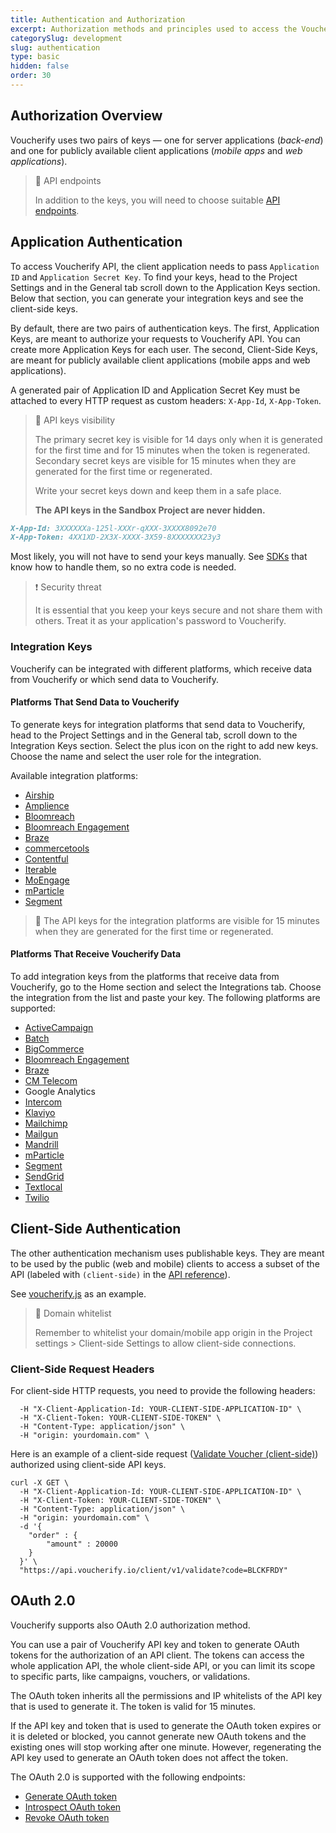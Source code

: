 ```yaml
---
title: Authentication and Authorization
excerpt: Authorization methods and principles used to access the Voucherify platform HTTP APIs.
categorySlug: development
slug: authentication
type: basic
hidden: false
order: 30
---
```


## Authorization Overview

Voucherify uses two pairs of keys — one for server applications (*back-end*) and one for publicly available client applications (*mobile apps* and *web applications*).

> 📘 API endpoints
>
> In addition to the keys, you will need to choose suitable [API endpoints](doc:api-endpoints).

## Application Authentication

To access Voucherify API, the client application needs to pass `Application ID` and `Application Secret Key`. To find your keys, head to the Project Settings and in the General tab scroll down to the Application Keys section. Below that section, you can generate your integration keys and see the client-side keys.

By default, there are two pairs of authentication keys. The first, Application Keys, are meant to authorize your requests to Voucherify API. You can create more Application Keys for each user. The second, Client-Side Keys, are meant for publicly available client applications (mobile apps and web applications).

A generated pair of Application ID and Application Secret Key must be attached to every HTTP request as custom headers: `X-App-Id`, `X-App-Token`.

> 🚧 API keys visibility
>
> The primary secret key is visible for 14 days only when it is generated for the first time and for 15 minutes when the token is regenerated. Secondary secret keys are visible for 15 minutes when they are generated for the first time or regenerated.
>
> Write your secret keys down and keep them in a safe place.
>
> **The API keys in the Sandbox Project are never hidden.**


```markdown App Keys
X-App-Id: 3XXXXXXa-125l-XXXr-qXXX-3XXXX8092e70    
X-App-Token: 4XX1XD-2X3X-XXXX-3X59-8XXXXXXX23y3
```

Most likely, you will not have to send your keys manually. See [SDKs](doc:sdks) that know how to handle them, so no extra code is needed.

> ❗ Security threat
> 
> It is essential that you keep your keys secure and not share them with others. Treat it as your application's password to Voucherify.

### Integration Keys

Voucherify can be integrated with different platforms, which receive data from Voucherify or which send data to Voucherify.

#### Platforms That Send Data to Voucherify

To generate keys for integration platforms that send data to Voucherify, head to the Project Settings and in the General tab, scroll down to the Integration Keys section. Select the plus icon on the right to add new keys. Choose the name and select the user role for the integration. 

Available integration platforms:

- [Airship](https://support.voucherify.io/article/617-airship-integration "Airship Integration")
- [Amplience](https://support.voucherify.io/article/607-amplience-integration "Amplience Integration")
- [Bloomreach](https://support.voucherify.io/article/600-bloomreach-cms-integration "Bloomreach CMS Integration")
- [Bloomreach Engagement](https://support.voucherify.io/article/613-bloomreach-engagement-integration "Bloomreach Engagement Integration")
- [Braze](https://support.voucherify.io/article/588-braze-integration "Braze Integration")
- [commercetools](https://support.voucherify.io/article/581-commercetools "commercetools integartions")
- [Contentful](https://support.voucherify.io/article/599-contentful-integration "Contentful Integration")
- [Iterable](https://support.voucherify.io/article/594-iterable-integration "Iterable Integration")
- [MoEngage](https://support.voucherify.io/article/596-moengage-integration "MoEngage Integration")
- [mParticle](https://support.voucherify.io/article/590-mparticle "mParticle Integration")
- [Segment](https://support.voucherify.io/article/272-segment "Segment Integration")

> 🚧
> The API keys for the integration platforms are visible for 15 minutes when they are generated for the first time or regenerated.

#### Platforms That Receive Voucherify Data

To add integration keys from the platforms that receive data from Voucherify, go to the Home section and select the Integrations tab. Choose the integration from the list and paste your key. The following platforms are supported:
- [ActiveCampaign](https://support.voucherify.io/article/165-activecampaign "ActiveCampaign Integration")
- [Batch](https://support.voucherify.io/article/614-batch-integration "Batch Integration")
- [BigCommerce](https://support.voucherify.io/article/141-bigcommerce "BigCommerce Integration")
- [Bloomreach Engagement](https://support.voucherify.io/article/613-bloomreach-engagement-integration "Bloomreach Engagement Integration")
- [Braze](https://support.voucherify.io/article/588-braze-integration "Braze Integration")
- [CM Telecom](https://support.voucherify.io/article/89-integrations-for-distributions#CM-telecom "CM Telecom Integration")
- Google Analytics
- [Intercom](https://support.voucherify.io/article/104-intercom-send-in-app-messages-from-voucherify-dashboard-to-intercom-customers "Intercom Integration")
- [Klaviyo](https://support.voucherify.io/article/598-klaviyo-integration "Klaviyo Integration")
- [Mailchimp](https://support.voucherify.io/article/43-mailchimp-distribution "Mailchimp Integration")
- [Mailgun](https://support.voucherify.io/article/89-integrations-for-distributions#mailgun "Mailgun Integration")
- [Mandrill](https://support.voucherify.io/article/89-integrations-for-distributions#mandrill "Mandrill Integration")
- [mParticle](https://support.voucherify.io/article/590-mparticle "mParticle Integration")
- [Segment](https://support.voucherify.io/article/272-segment "Segment Integration")
- [SendGrid](https://support.voucherify.io/article/578-sendgrid "SendGrid Integration")
- [Textlocal](https://support.voucherify.io/article/89-integrations-for-distributions#textlocal "Textlocal Integration")
- [Twilio](https://support.voucherify.io/article/89-integrations-for-distributions#twilio "Twilio Integration")

## Client-Side Authentication

The other authentication mechanism uses publishable keys. They are meant to be used by the public (web and mobile) clients to access a subset of the API (labeled with `(client-side)` in the [API reference](doc:api-reference)).

See [voucherify.js](doc:client-side-api) as an example.

> 🚧 Domain whitelist
> 
> Remember to whitelist your domain/mobile app origin in the Project settings > Client-side Settings to allow client-side connections.

### Client-Side Request Headers

For client-side HTTP requests, you need to provide the following headers:

```curl Client-side request headers
  -H "X-Client-Application-Id: YOUR-CLIENT-SIDE-APPLICATION-ID" \
  -H "X-Client-Token: YOUR-CLIENT-SIDE-TOKEN" \
  -H "Content-Type: application/json" \
  -H "origin: yourdomain.com" \ 
```

Here is an example of a client-side request ([Validate Voucher (client-side)](ref:validate-voucher)) authorized using client-side API keys.

```curl Client-side redemption
curl -X GET \
  -H "X-Client-Application-Id: YOUR-CLIENT-SIDE-APPLICATION-ID" \
  -H "X-Client-Token: YOUR-CLIENT-SIDE-TOKEN" \
  -H "Content-Type: application/json" \
  -H "origin: yourdomain.com" \
  -d '{
    "order" : {
        "amount" : 20000
    }
  }' \
  "https://api.voucherify.io/client/v1/validate?code=BLCKFRDY"
```

## OAuth 2.0

Voucherify supports also OAuth 2.0 authorization method.

You can use a pair of Voucherify API key and token to generate OAuth tokens for the authorization of an API client. The tokens can access the whole application API, the whole client-side API, or you can limit its scope to specific parts, like campaigns, vouchers, or validations.

The OAuth token inherits all the permissions and IP whitelists of the API key that is used to generate it. The token is valid for 15 minutes.

If the API key and token that is used to generate the OAuth token expires or it is deleted or blocked, you cannot generate new OAuth tokens and the existing ones will stop working after one minute. However, regenerating the API key used to generate an OAuth token does not affect the token.

The OAuth 2.0 is supported with the following endpoints:
- [Generate OAuth token](ref:generate-oauth-token)
- [Introspect OAuth token](ref:introspect-oauth-token)
- [Revoke OAuth token](ref:revoke-oauth-token)
